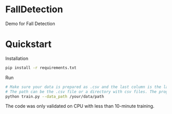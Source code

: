 # FallDetection
Demo for Fall Detection

# Quickstart
Installation
```bash
pip install -r requirements.txt
```
Run 
```bash
# Make sure your data is prepared as .csv and the last column is the label.
# The path can be the .csv file or a directory with csv files. The program will merge all .csv files automatically.
python train.py --data_path /your/data/path
```

The code was only validated on CPU with less than 10-minute training.